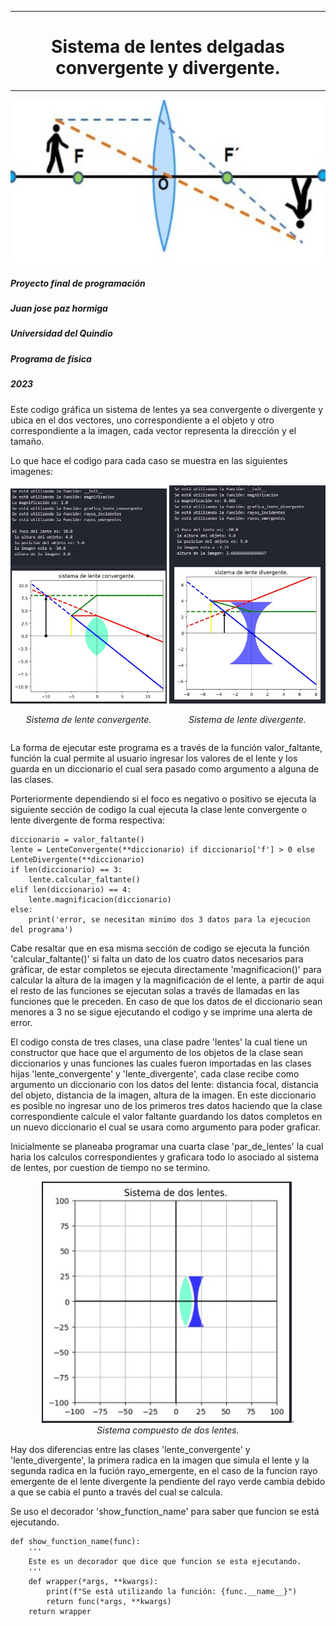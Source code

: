 ------------

<h1 align="center"> Sistema de lentes delgadas convergente y divergente.</h1>

------------
<p align="center">
  <img src="https://github.com/Juanpaz0411/Proyecto_final/blob/master/imagenes%20readme/portada.jpeg.jpeg" alt="portada" width="600" />
  <br>
</p>

#####  *Proyecto final de programación*
#####  *Juan jose paz hormiga*
##### *Universidad del Quindio*
##### *Programa de física*
##### *2023*

Este codigo gráfica un sistema de lentes ya sea convergente o divergente y ubica en el dos vectores, uno correspondiente a el objeto y otro correspondiente a la imagen, cada vector representa la dirección y el tamaño.

Lo que hace el codigo para cada caso se muestra en las siguientes imagenes:


<div align="center">
  <div style="display: inline-block; text-align: center;">
    <img src="https://github.com/Juanpaz0411/Proyecto_final/blob/master/imagenes%20readme/convergente.jpeg.jpeg" alt="Sistema de lente convergente" width="250" />
    <p><em>Sistema de lente convergente.</em></p>
  </div>
  <div style="display: inline-block; text-align: center;">
    <img src="https://github.com/Juanpaz0411/Proyecto_final/blob/master/imagenes%20readme/divergente.jpeg.jpeg" alt="Sistema de lente divergente." width="250" />
    <p><em>Sistema de lente divergente.</em></p>
  </div>
</div>

La forma de ejecutar este programa es a través de la función valor_faltante,  función la cual permite al usuario ingresar los valores de el lente y los guarda en un diccionario  el cual sera pasado como argumento a alguna de las clases.

Porteriormente dependiendo si el foco es negativo o positivo se ejecuta la siguiente sección de codigo la cual ejecuta la clase lente convergente o lente divergente de forma respectiva: 

	diccionario = valor_faltante()
	lente = LenteConvergente(**diccionario) if diccionario['f'] > 0 else LenteDivergente(**diccionario)
	if len(diccionario) == 3:
		lente.calcular_faltante()
	elif len(diccionario) == 4:
		lente.magnificacion(diccionario)
	else:
		print('error, se necesitan minimo dos 3 datos para la ejecucion del programa')
Cabe resaltar que en esa misma sección de codigo se ejecuta la función 'calcular_faltante()' si falta un dato de los cuatro datos necesarios para gráficar, de estar completos se ejecuta directamente 'magnificacion()' para calcular la altura de la imagen y la magnificación de el lente, a partir de aqui el resto de las funciones se ejecutan solas a través de llamadas en las funciones que le preceden. En caso de que los datos de el diccionario sean menores a 3 no se sigue ejecutando el codigo y se imprime una alerta de error.

El codigo consta de tres clases, una clase padre 'lentes' la cual tiene un constructor que hace que el argumento de los objetos de la clase sean diccionarios y unas funciones las cuales fueron importadas en las clases hijas 'lente_convergente' y 'lente_divergente', cada clase recibe como argumento un diccionario con los datos del lente: distancia focal, distancia del objeto, distancia de la imagen, altura de la imagen. En este diccionario es posible no ingresar uno de los primeros tres datos haciendo que la clase correspondiente calcule el valor faltante guardando los datos completos en un nuevo diccionario el cual se usara como argumento para poder graficar. 

Inicialmente se planeaba programar una cuarta clase 'par_de_lentes' la cual haria los calculos correspondientes y graficara todo lo asociado al sistema de lentes, por cuestion de tiempo no se termino.

<p align="center">
  <img src="https://github.com/Juanpaz0411/Proyecto_final/blob/master/imagenes%20readme/dos_lentes.jpeg.jpeg" alt="Dos lentesn" width="400" />.
  <br>
  <em>Sistema compuesto de dos lentes.</em>
</p>

Hay dos diferencias entre las clases 'lente_convergente' y 'lente_divergente', la primera radica en la imagen que simula el lente y la segunda radica en la fución rayo_emergente, en el caso de la funcion rayo emergente de el lente divergente la pendiente del rayo verde cambia debido a que se cabia el punto a través del cual se calcula.


Se uso el decorador 'show_function_name' para saber que funcion se está ejecutando.

	def show_function_name(func):
		'''
		Este es un decorador que dice que funcion se esta ejecutando.
		'''
		def wrapper(*args, **kwargs):
			print(f"Se está utilizando la función: {func.__name__}")
			return func(*args, **kwargs)
		return wrapper

